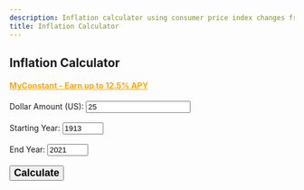```yaml
---
description: Inflation calculator using consumer price index changes from 1913 to 2021
title: Inflation Calculator
---
```

<script src="{{ base.url | prepend: site.url }}/assets/js/inflation_calculator.js"></script>
<link id="stylesheet" rel="stylesheet" type="text/css" href="{{ base.url | prepend: site.url }}/assets/css/calculator.css">

<div class="inflation">
<h2>Inflation Calculator</h2>
<h4><a href="https://www.myconstant.com/sign-up?r=stevob144" target="_'blank'" style="color: #ffa500 !important;">MyConstant - Earn up to 12.5% APY</a></h4>
<label>Dollar Amount (US):</label>

 <input id="dollarField" type="number" value="25" oninput="javascript: if (this.value.length &gt; this.maxLength) this.value = this.value.slice(0, this.maxLength);" maxlength="128" onkeypress="return isNumberKey(event)"/>
<br/>
<br/>
 <label for="start">Starting Year:</label>

 <input id="startYearField" type="number" value="1913" min="1913" max="2021" oninput="javascript: if (this.value.length &gt; this.maxLength) this.value = this.value.slice(0, this.maxLength);" maxlength="128" onkeypress="return isNumberKey(event)"/>
<br/>
<br/>
<label>End Year:  </label>
 <input id="endYearField" type="number" value="2021" min="1913" max="2021" oninput="javascript: if (this.value.length &gt; this.maxLength) this.value = this.value.slice(0, this.maxLength);" maxlength="128" onkeypress="return isNumberKey(event)"/>
<br/>
<br/>
 <button onClick="calculate()"><font size="4"><B>Calculate</B></font></button>
<br/>
<br/>

<div class="result">
 <label id="output"></label>
</div>

</div>
